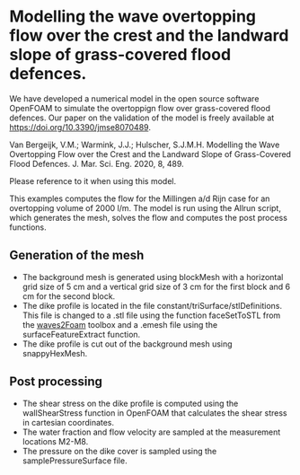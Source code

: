 # Modelling the wave overtopping flow over the crest and the landward slope of grass-covered flood defences.

We have developed a numerical model in the open source software OpenFOAM to simulate the overtoppign flow over grass-covered flood defences.
Our paper on the validation of the model is freely available at https://doi.org/10.3390/jmse8070489.

Van Bergeijk, V.M.; Warmink, J.J.; Hulscher, S.J.M.H. Modelling the Wave Overtopping Flow over the Crest and the Landward Slope of Grass-Covered Flood Defences. J. Mar. Sci. Eng. 2020, 8, 489.

Please reference to it when using this model.

This examples computes the flow for the Millingen a/d Rijn case for an overtopping volume of 2000 l/m.
The model is run using the Allrun script, which generates the mesh, solves the flow and computes the post process functions.

## Generation of the mesh
- The background mesh is generated using blockMesh with a horizontal grid size of 5 cm and a vertical grid size of 3 cm for the first block and 6 cm for the second block.
- The dike profile is located in the file constant/triSurface/stlDefinitions. This file is changed to a .stl file using the function faceSetToSTL from the [waves2Foam](https://github.com/ogoe/waves2Foam) toolbox and a .emesh file using the surfaceFeatureExtract function.
- The dike profile is cut out of the background mesh using snappyHexMesh.

## Post processing
- The shear stress on the dike profile is computed using the wallShearStress function in OpenFOAM that calculates the shear stress in cartesian coordinates.
- The water fraction and flow velocity are sampled at the measurement locations M2-M8.
- The pressure on the dike cover is sampled using the samplePressureSurface file.
